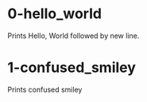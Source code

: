 # 0-hello_world
Prints Hello, World followed by new line.
# 1-confused_smiley
Prints confused smiley
